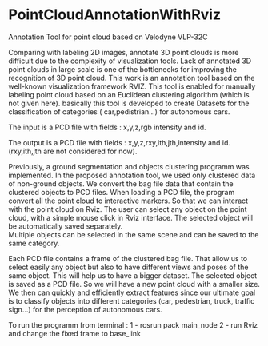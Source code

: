 # PointCloudAnnotationWithRviz
Annotation Tool for point cloud based on Velodyne VLP-32C


Comparing with labeling 2D images, annotate 3D point clouds is more difficult due to the complexity of visualization tools. Lack of annotated 3D point clouds in large scale is one of the bottlenecks for improving the recognition of 3D point cloud. This work is an annotation tool based on the well-known visualization framework RVIZ. This tool is enabled for manually labeling point cloud based on an Euclidean clustering algorithm (which is not given here). basically this tool is developed to create Datasets for the classification of categories ( car,pedistrian...) for autonomous cars.


The input is a PCD file with fields : x,y,z,rgb intensity and id.

The output is a PCD file with fields : x,y,z,rxy,ith,jth,intensity and id. (rxy,ith,jth are not considered for now).

Previously, a ground segmentation and objects clustering programm was implemented. In the proposed annotation tool, we used only clustered data of non-ground objects. We convert the bag file data that contain the clustered objects to PCD files. When loading a PCD file, the program convert all the point cloud to interactive markers. So that we can interact with the point cloud on Rviz.
The user can select any object on the point cloud, with a simple mouse click in Rviz interface. The selected object will be automatically saved separately.     
Multiple objects can be selected in the same scene and can be saved to the same category. 

Each PCD file contains a frame of the clustered bag file. That allow us to select easily any object but also to have different views and poses of the same object. This will help us to have a bigger dataset.
The selected object is saved as a PCD file. So we will have a new point cloud with a smaller size. We then can quickly and efficiently extract features since our ultimate goal is to classify objects into different categories (car, pedestrian, truck, traffic sign...) for the perception of autonomous cars.

To run the programm from terminal : 
1 - rosrun pack main_node
2 - run Rviz and change the fixed frame to base_link
